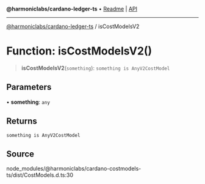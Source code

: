 **@harmoniclabs/cardano-ledger-ts** • [Readme](../README.md) \| [API](../globals.md)

***

[@harmoniclabs/cardano-ledger-ts](../README.md) / isCostModelsV2

# Function: isCostModelsV2()

> **isCostModelsV2**(`something`): `something is AnyV2CostModel`

## Parameters

• **something**: `any`

## Returns

`something is AnyV2CostModel`

## Source

node\_modules/@harmoniclabs/cardano-costmodels-ts/dist/CostModels.d.ts:30
